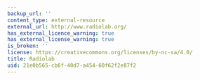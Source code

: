 ```yaml
---
backup_url: ''
content_type: external-resource
external_url: http://www.radiolab.org/
has_external_licence_warning: true
has_external_license_warning: true
is_broken: ''
license: https://creativecommons.org/licenses/by-nc-sa/4.0/
title: Radiolab
uid: 21e0b565-cb6f-40d7-a454-60f62f2e87f2
---
```

